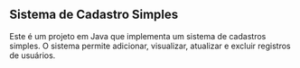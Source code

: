 ## Sistema de Cadastro Simples
Este é um projeto em Java que implementa um sistema de cadastros simples. O sistema permite adicionar, visualizar, atualizar e excluir registros de usuários.
